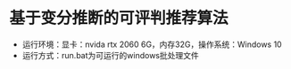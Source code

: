 # 基于变分推断的可评判推荐算法

- 运行环境：显卡：nvida rtx 2060 6G，内存32G，操作系统：Windows 10
- 运行方式：run.bat为可运行的windows批处理文件
